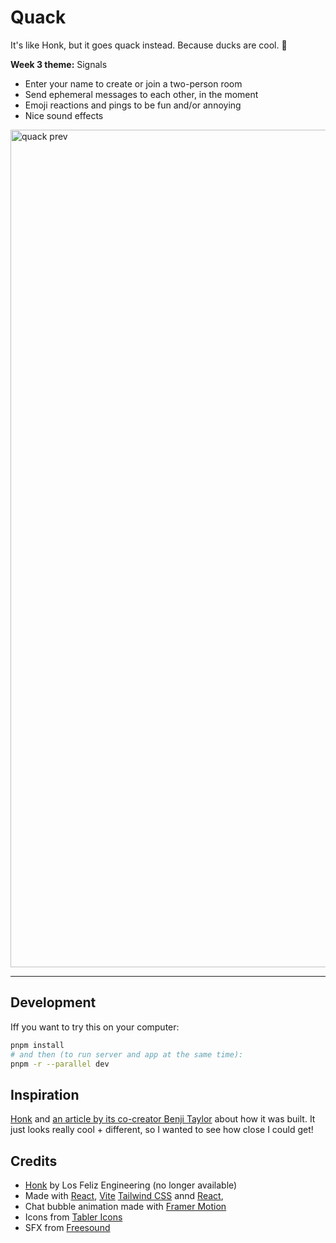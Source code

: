 # Quack

It's like Honk, but it goes quack instead. Because ducks are cool. 🦆

**Week 3 theme:** Signals

- Enter your name to create or join a two-person room
- Send ephemeral messages to each other, in the moment
- Emoji reactions and pings to be fun and/or annoying
- Nice sound effects

<img width="1874" height="1340" alt="quack prev" src="https://github.com/user-attachments/assets/f98d2c43-355e-4995-997c-e6fe71c63818" />

---

## Development

Iff you want to try this on your computer:

```sh
pnpm install
# and then (to run server and app at the same time):
pnpm -r --parallel dev
```

## Inspiration

[Honk](https://honk.me/) and [an article by its co-creator Benji Taylor](https://benji.org/honkish) about how it was built. It just looks really cool + different, so I wanted to see how close I could get!

## Credits

- [Honk](https://honk.me/) by Los Feliz Engineering (no longer available)
- Made with [React](https://react.dev/), [Vite](https://vite.dev/) [Tailwind CSS](https://tailwindcss.com/) annd [React](https://hono.dev/),
- Chat bubble animation made with [Framer Motion](https://motion.dev)
- Icons from [Tabler Icons](https://tabler.io/icons)
- SFX from [Freesound](https://freesound.org)
